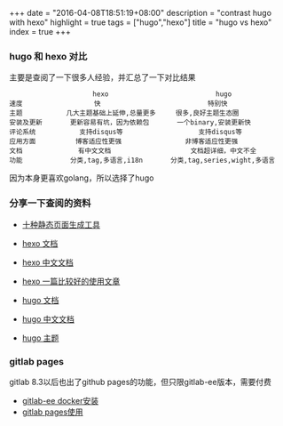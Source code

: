 +++
date = "2016-04-08T18:51:19+08:00"
description = "contrast hugo with hexo"
highlight = true
tags = ["hugo","hexo"]
title = "hugo vs hexo"
index = true
+++

### hugo 和 hexo 对比

主要是查阅了一下很多人经验，并汇总了一下对比结果

```
                     hexo                           hugo
速度                  快                           特别快
主题           几大主题基础上延伸,总量更多     很多,良好主题生态圈
安装及更新       更新容易有坑，因为依赖包       一个binary,安装更新快
评论系统           支持disqus等                   支持disqus等
应用方面          博客适应性更强	             非博客适应性更强
文档              有中文文档                    文档超详细，中文不全
功能            分类,tag,多语言,i18n       分类,tag,series,wight,多语言

```

因为本身更喜欢golang，所以选择了hugo

### 分享一下查阅的资料

* [十种静态页面生成工具](http://beebom.com/2015/04/best-static-site-generators)

* [hexo 文档](https://hexo.io/)
* [hexo 中文文档](https://hexo.io/zh-cn/docs/)
* [hexo 一篇比较好的使用文章](http://www.jianshu.com/p/465830080ea9)

* [hugo 文档](http://www.gohugo.io/overview/quickstart/)
* [hugo 中文文档](http://www.gohugo.org/doc)
* [hugo 主题](http://themes.gohugo.io/)

### gitlab pages


gitlab 8.3以后也出了github pages的功能，但只限gitlab-ee版本，需要付费

* [gitlab-ee docker安装](http://doc.gitlab.com/omnibus/docker/)
* [gitlab pages使用](http://doc.gitlab.com/ee/pages/README.html)

